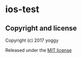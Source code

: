 ios-test
====

Copyright and license
----

Copyright (c) 2017 yoggy

Released under the [MIT license](LICENSE.txt)
